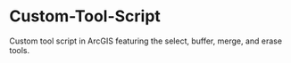 # Custom-Tool-Script
Custom tool script in ArcGIS featuring the select, buffer, merge, and erase tools.
